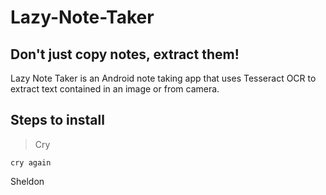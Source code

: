 # Lazy-Note-Taker
## Don't just copy notes, extract them!
Lazy Note Taker is an Android note taking app that uses Tesseract OCR to extract text contained in an image or from camera.

## Steps to install
>Cry

`cry again`

Sheldon